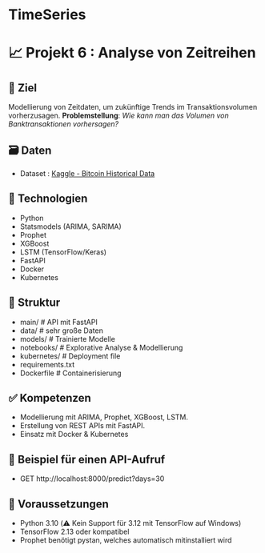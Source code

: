 ﻿# TimeSeries 
# 📈 Projekt 6 : Analyse von Zeitreihen

## 🎯 Ziel
Modellierung von Zeitdaten, um zukünftige Trends im Transaktionsvolumen vorherzusagen.
**Problemstellung**: *Wie kann man das Volumen von Banktransaktionen vorhersagen?* 

## 🗃️ Daten
- Dataset : [Kaggle - Bitcoin Historical Data](https://www.kaggle.com/datasets/mczielinski/bitcoinhistorical-data)

## 🧰 Technologien
- Python
- Statsmodels (ARIMA, SARIMA)
- Prophet
- XGBoost
- LSTM (TensorFlow/Keras)
- FastAPI
- Docker
- Kubernetes

## 📂 Struktur
- main/ # API mit FastAPI
- data/ # sehr große Daten
- models/ # Trainierte Modelle
- notebooks/ # Explorative Analyse & Modellierung
- kubernetes/ # Deployment file
- requirements.txt 
- Dockerfile # Containerisierung


## ✅ Kompetenzen
- Modellierung mit ARIMA, Prophet, XGBoost, LSTM.
- Erstellung von REST APIs mit FastAPI.
- Einsatz mit Docker & Kubernetes

## 🚀 Beispiel für einen API-Aufruf
- GET http://localhost:8000/predict?days=30

## 📌 Voraussetzungen  
- Python 3.10 (⚠️ Kein Support für 3.12 mit TensorFlow auf Windows)
- TensorFlow 2.13 oder kompatibel
- Prophet benötigt pystan, welches automatisch mitinstalliert wird

